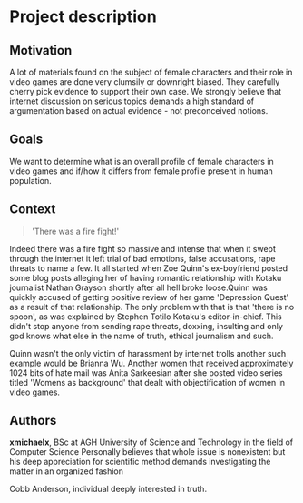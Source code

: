 Project description
===================

Motivation
----------

A lot of materials found on the subject of female characters and their role in video games are done very clumsily or downright biased. They carefully cherry pick evidence to support their own case. We strongly believe that internet discussion on serious topics demands a high standard of argumentation based on actual evidence - not preconceived notions.

Goals
-----

We want to determine what is an overall profile of female characters in video games and if/how it differs from female profile present in human population.

Context
-------

> 'There was a fire fight!'

Indeed there was a fire fight so massive and intense that when it swept through the internet it left trial of bad emotions, false accusations, rape threats to name a few. It all started when Zoe Quinn's ex-boyfriend posted some blog posts alleging her of having romantic relationship with Kotaku journalist Nathan Grayson shortly after all hell broke loose.Quinn was quickly accused of getting positive review of her game 'Depression Quest' as a result of that relationship. The only problem with that is that 'there is no spoon', as was explained by  Stephen Totilo Kotaku's editor-in-chief. This didn't stop anyone from sending rape threats, doxxing, insulting and only god knows what else in the name of truth, ethical journalism and such. 

Quinn wasn't the only victim of harassment by internet trolls another such example would be Brianna Wu. Another women that received approximately 1024 bits of hate mail was  Anita Sarkeesian after she posted  video series titled 'Womens as background' that dealt with objectification of women in video games.

Authors
-------

__xmichaelx__, BSc at AGH University of Science and Technology in the field of Computer Science
Personally believes that whole issue is nonexistent but his deep appreciation for scientific method demands investigating the matter in an organized fashion

Cobb Anderson, individual deeply interested in truth. 
